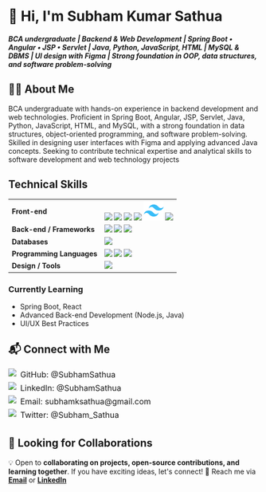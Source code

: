 # 👋 Hi, I'm Subham Kumar Sathua 
##### BCA undergraduate | Backend & Web Development | Spring Boot • Angular • JSP • Servlet | Java, Python, JavaScript, HTML | MySQL & DBMS | UI design with Figma | Strong foundation in OOP, data structures, and software problem-solving


## 👨‍💻 About Me  
BCA undergraduate with hands-on experience in backend development and web technologies. Proficient in Spring Boot, Angular, JSP, Servlet, Java, Python, JavaScript, HTML, and MySQL, with a strong foundation in data structures, object-oriented programming, and software problem-solving. Skilled in designing user interfaces with Figma and applying advanced Java concepts. Seeking to contribute technical expertise and analytical skills to software development and web technology projects 

##  Technical Skills
<table>
  <tr>
    <td><strong>Front-end</strong></td>
    <td>
      <img src="https://cdn.jsdelivr.net/gh/devicons/devicon/icons/html5/html5-original.svg" width="40"/>
      <img src="https://cdn.jsdelivr.net/gh/devicons/devicon/icons/css3/css3-original.svg" width="40"/>
      <img src="https://cdn.jsdelivr.net/gh/devicons/devicon/icons/javascript/javascript-original.svg" width="40"/>
      <img src="https://cdn.jsdelivr.net/gh/devicons/devicon/icons/angularjs/angularjs-original.svg" width="40"/>
      <img src="https://github.com/devicons/devicon/raw/v2.17.0/icons/tailwindcss/tailwindcss-plain.svg" width="40"/>
      <img src="https://cdn.jsdelivr.net/gh/devicons/devicon/icons/react/react-original.svg" width="40"/>
    </td>
  </tr>
  <tr>
    <td><strong>Back-end / Frameworks</strong></td>
    <td>
      <img src="https://cdn.jsdelivr.net/gh/devicons/devicon/icons/spring/spring-original.svg" width="40"/>
      <img src="https://cdn.jsdelivr.net/gh/devicons/devicon/icons/nodejs/nodejs-original.svg" width="40"/>
      <!-- <img src="https://cdn.jsdelivr.net/gh/devicons/devicon/icons/express/express-original.svg" width="40"/> -->
      <img src="https://cdn.jsdelivr.net/gh/devicons/devicon/icons/java/java-original.svg" width="40"/>
    </td>
  </tr>
  <tr>
    <td><strong>Databases</strong></td>
    <td>
      <img src="https://cdn.jsdelivr.net/gh/devicons/devicon/icons/mysql/mysql-original.svg" width="40"/>
      <!-- <img src="https://cdn.jsdelivr.net/gh/devicons/devicon/icons/mongodb/mongodb-original.svg" width="40"/> -->
    </td>
  </tr>
  <tr>
    <td><strong>Programming Languages</strong></td>
    <td>
      <img src="https://cdn.jsdelivr.net/gh/devicons/devicon/icons/java/java-original.svg" width="40"/>
      <img src="https://cdn.jsdelivr.net/gh/devicons/devicon/icons/python/python-original.svg" width="40"/>
      <img src="https://cdn.jsdelivr.net/gh/devicons/devicon/icons/cplusplus/cplusplus-original.svg" width="40"/>
    </td>
  </tr>
  <tr>
    <td><strong>Design / Tools</strong></td>
    <td>
      <img src="https://cdn.jsdelivr.net/gh/devicons/devicon/icons/figma/figma-original.svg" width="40"/>
    </td>
  </tr>
</table>




### **Currently Learning**
- Spring Boot, React
- Advanced Back-end Development (Node.js, Java)
- UI/UX Best Practices



## 📬 Connect with Me
<a href="https://github.com/SubhamSathua" target="_blank" style="display: inline-flex; align-items: center; gap: 8px; font-size: 16px; text-decoration: none; color: inherit;">
    <img src="https://img.shields.io/badge/-181717?style=square&logo=github&logoColor=white" style="height: 24px;"> GitHub: @SubhamSathua
</a>  
<br>
<a href="https://in.linkedin.com/in/subhamsathua" target="_blank" style="display: inline-flex; align-items: center; gap: 8px; font-size: 16px; text-decoration: none; color: inherit;">
    <img src="https://upload.wikimedia.org/wikipedia/commons/c/ca/LinkedIn_logo_initials.png" style="height: 24px;"> LinkedIn: @SubhamSathua
</a>  
<br>
<a href="mailto:subhamksathua@gmail.com" target="_blank" style="display: inline-flex; align-items: center; gap: 8px; font-size: 16px; text-decoration: none; color: inherit;">
    <img src="https://img.shields.io/badge/-D14836?style=square&logo=gmail&logoColor=white" style="height: 24px;"> Email: subhamksathua@gmail.com
</a>  
<br>
<a href="https://x.com/Subham_Sathua" target="_blank" style="display: inline-flex; align-items: center; gap: 8px; font-size: 16px; text-decoration: none; color: inherit;">
    <img src="https://img.shields.io/badge/-000000?style=square&logo=x&logoColor=white" style="height: 24px;"> Twitter: @Subham_Sathua
</a>

## 💼 Looking for Collaborations
💡 Open to **collaborating on projects, open-source contributions, and learning together**. If you have exciting ideas, let's connect! 
📩 Reach me via **[Email](mailto:subhamksathua@gmail.com)** or **[LinkedIn](https://in.linkedin.com/in/subhamsathua)**  



<!-- ---

## 📊 GitHub Stats & Contributions

![GitHub Stats](https://github-readme-stats.vercel.app/api?username=SubhamSathua&show_icons=true&theme=dark)  
![GitHub Activity Graph](https://github-readme-activity-graph.vercel.app/graph?username=SubhamSathua&theme=react-dark)


![Top Langs](https://github-readme-stats.vercel.app/api/top-langs/?username=SubhamSathua&layout=compact&theme=tokyonight) -->



<!-- 
---

## 📌 Pinned Repositories
Add project repositories later
Example:
- [Project Name](https://github.com/yourusername/project-repo) - *Short description of what it does*  
-->


<!-- ---

## ✍️ Blog Posts & Articles
Add Medium, Dev.to, or other blog links later
Example:
- [Latest Blog Post](https://dev.to/yourusername/latest)

---

## 🏆 Certifications & Achievements
Add certificates & achievements later
 Example:
- 🎖 [HTML & CSS Certification](https://www.coursera.org/) - Coursera
 -->





